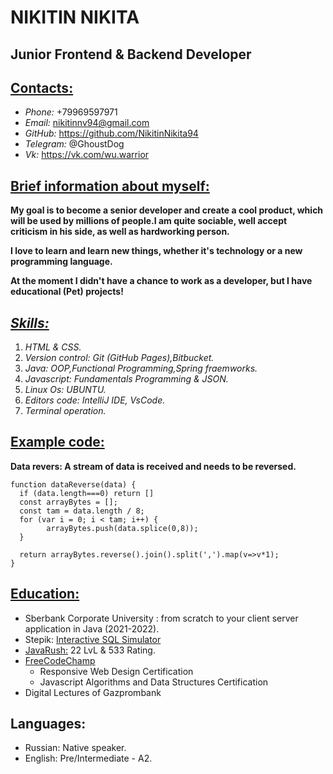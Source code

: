 # **NIKITIN NIKITA**

## **Junior Frontend & Backend Developer**

## [**Contacts:**](#Contacts)
* *Phone:* +79969597971
* *Email:* <nikitinnv94@gmail.com>
* *GitHub:* https://github.com/NikitinNikita94
* *Telegram:* @GhoustDog
* *Vk:* https://vk.com/wu.warrior

## [**Brief information about myself:**](#brief-information-about-myself)
**My goal is to become a senior developer and create a cool product, which will be used by millions of people.I am quite sociable, well accept criticism in his side, as well as hardworking person.**

**I love to learn and learn new things, whether it's technology or a new programming language.**

**At the moment I didn't have a chance to work as a developer, but I have educational (Pet) projects!**

## [***Skills:***](#skills)
1. *HTML & CSS.*
2. *Version control: Git (GitHub Pages),Bitbucket.*
3. *Java: OOP,Functional Programming,Spring fraemworks.*
4. *Javascript: Fundamentals Programming & JSON.*
5. *Linux Os: UBUNTU.*
6. *Editors code: IntelliJ IDE, VsCode.*
7. *Terminal operation.*

## [**Example code:**](#example-code)
**Data revers: A stream of data is received and needs to be reversed.**

```
function dataReverse(data) {
  if (data.length===0) return []
  const arrayBytes = [];
  const tam = data.length / 8;
  for (var i = 0; i < tam; i++) {
        arrayBytes.push(data.splice(0,8));
  }

  return arrayBytes.reverse().join().split(',').map(v=>v*1);
}
```

## [**Education:**](#education)
* Sberbank Corporate University : from scratch to your client server application in Java (2021-2022).
* Stepik: [Interactive SQL Simulator](https://stepik.org/course/63054/syllabus)
* [JavaRush:](https://javarush.com/me) 22 LvL & 533 Rating.
* [FreeCodeChamp](https://www.freecodecamp.org/)
    * Responsive Web Design Certification
    * Javascript Algorithms and Data Structures Certification
* Digital Lectures of Gazprombank

## Languages:
* Russian: Native speaker.
* English: Pre/Intermediate - A2.